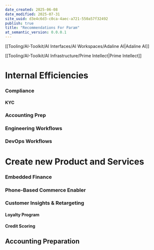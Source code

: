 ```yaml
---
date_created: 2025-06-08
date_modified: 2025-07-31
site_uuid: d3e4c6d3-c0ca-4aec-a721-550a57f32492
publish: true
title: "Recommendations For Param"
at_semantic_version: 0.0.0.1
---
```


[[Tooling/AI-Toolkit/AI Interfaces/AI Workspaces/Adaline AI|Adaline AI]]

[[Tooling/AI-Toolkit/AI Infrastructure/Prime Intellect|Prime Intellect]]

# Internal Efficiencies

### Compliance
#### KYC

### Accounting Prep

### Engineering Workflows

### DevOps Workflows


# Create new Product and Services

### Embedded Finance

### Phone-Based Commerce Enabler

### Customer Insights & Retargeting

#### Loyalty Program

#### Credit Scoring

## Accounting Preparation


